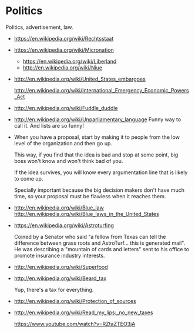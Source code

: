 # Politics

Politics, advertisement, law.

-   <https://en.wikipedia.org/wiki/Rechtsstaat>

-   <https://en.wikipedia.org/wiki/Micronation>

    - <https://en.wikipedia.org/wiki/Liberland>
    - <http://en.wikipedia.org/wiki/Niue>

-   <http://en.wikipedia.org/wiki/United_States_embargoes>

    <http://en.wikipedia.org/wiki/International_Emergency_Economic_Powers_Act>

-   <http://en.wikipedia.org/wiki/Fuddle_duddle>

-   <http://en.wikipedia.org/wiki/Unparliamentary_language> Funny way to call it. And lists are so funny!

-   When you have a proposal, start by making it to people from the low level of the organization and then go up.

    This way, if you find that the idea is bad and stop at some point, big boss won't know and won't think bad of you.

    If the idea survives, you will know every argumentation line that is likely to come up.

    Specially important because the big decision makers don't have much time, so your proposal must be flawless when it reaches them.

-   <http://en.wikipedia.org/wiki/Blue_law>
    <http://en.wikipedia.org/wiki/Blue_laws_in_the_United_States>

-   <https://en.wikipedia.org/wiki/Astroturfing>

    Coined by a Senator who said "a fellow from Texas can tell the difference between grass roots and AstroTurf... this is generated mail". He was describing a "mountain of cards and letters" sent to his office to promote insurance industry interests.

-   <http://en.wikipedia.org/wiki/Superfood>

-   <http://en.wikipedia.org/wiki/Beard_tax>

    Yup, there's a tax for everything.

-   <http://en.wikipedia.org/wiki/Protection_of_sources>

-   <http://en.wikipedia.org/wiki/Read_my_lips:_no_new_taxes>

    <https://www.youtube.com/watch?v=RZtaZTEO3jA>
